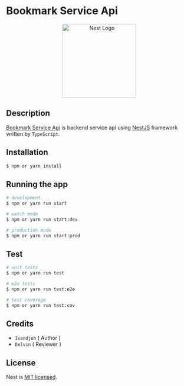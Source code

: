 
# Bookmark Service Api
<p align="center">
  <a href="http://nestjs.com/" target="blank"><img src="https://nestjs.com/img/logo-small.svg" width="200" alt="Nest Logo" /></a>
</p>

## Description

[Bookmark Service Api](https://github.com/ivandi1980/bookmark-service-api) is backend service api using [NestJS](https://nestjs.com/) framework written by `TypeScript`.

## Installation

```bash
$ npm or yarn install
```

## Running the app

```bash
# development
$ npm or yarn run start

# watch mode
$ npm or yarn run start:dev

# production mode
$ npm or yarn run start:prod
```

## Test

```bash
# unit tests
$ npm or yarn run test

# e2e tests
$ npm or yarn run test:e2e

# test coverage
$ npm or yarn run test:cov
```

## Credits

- `Ivandjoh` ( Author )
- `Delvin` ( Reviewer )

## License

Nest is [MIT licensed](LICENSE).
